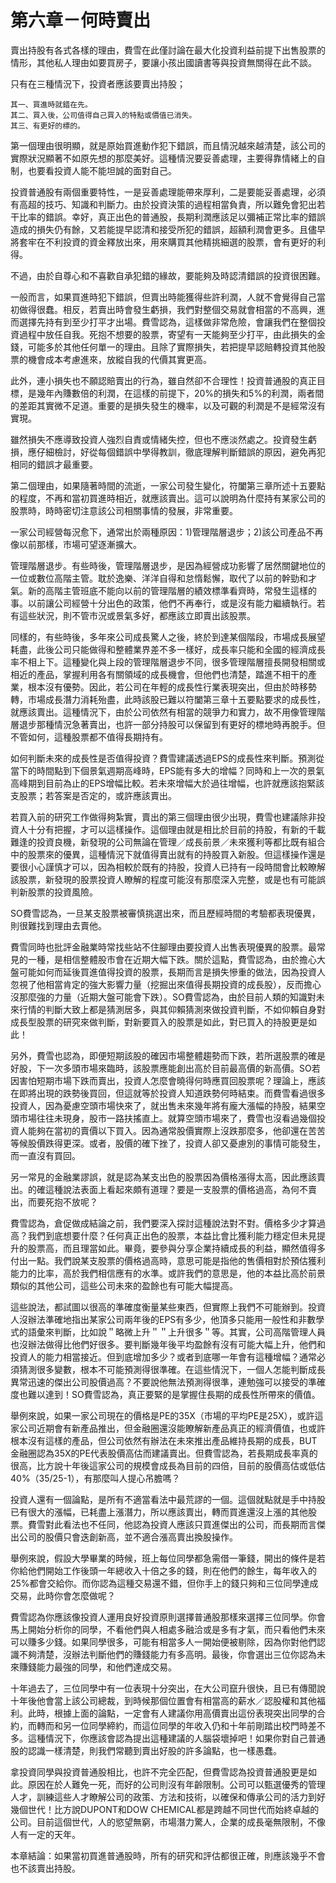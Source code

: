 # 第六章－何時賣出


賣出持股有各式各樣的理由，費雪在此僅討論在最大化投資利益前提下出售股票的情形，其他私人理由如要買房子，要讓小孩出國讀書等與投資無關得在此不談。

只有在三種情況下，投資者應該要賣出持股；
```
其一、買進時就錯在先。
其二、買入後，公司值得自己買入的特點或價值已消失。
其三、有更好的標的。
```
第一個理由很明顯，就是原始買進動作犯下錯誤，而且情況越來越清楚，該公司的實際狀況顯著不如原先想的那麼美好。這種情況要妥善處理，主要得靠情緒上的自制，也要看投資人能不能坦誠的面對自己。

投資普通股有兩個重要特性，一是妥善處理能帶來厚利，二是要能妥善處理，必須有高超的技巧、知識和判斷力。由於投資決策的過程相當負責，所以難免會犯出若干比率的錯誤。幸好，真正出色的普通股，長期利潤應該足以彌補正常比率的錯誤造成的損失仍有餘，又若能提早認清和接受所犯的錯誤，超額利潤會更多。且儘早將套牢在不利投資的資金釋放出來，用來購買其他精挑細選的股票，會有更好的利得。

不過，由於自尊心和不喜歡自承犯錯的緣故，要能夠及時認清錯誤的投資很困難。

一般而言，如果買進時犯下錯誤，但賣出時能獲得些許利潤，人就不會覺得自己當初做得很蠢。相反，若賣出時會發生虧損，我們對整個交易就會相當的不高興，進而選擇先持有到至少打平才出場。費雪認為，這樣做非常危險，會讓我們在整個投資過程中放任自我。死抱不想要的股票，寄望有一天能夠至少打平，由此損失的金錢，可能多於其他任何單一的理由。且除了實際損失，若把提早認賠轉投資其他股票的機會成本考慮進來，放縱自我的代價其實更高。

此外，連小損失也不願認賠賣出的行為，雖自然卻不合理性！投資普通股的真正目標，是幾年內賺數倍的利潤，在這樣的前提下，20%的損失和5%的利潤，兩者間的差距其實微不足道。重要的是損失發生的機率，以及可觀的利潤是不是經常沒有實現。

雖然損失不應導致投資人強烈自責或情緒失控，但也不應淡然處之。投資發生虧損，應仔細檢討，好從每個錯誤中學得教訓，徹底理解判斷錯誤的原因，避免再犯相同的錯誤才最重要。

第二個理由，如果隨著時間的流逝，一家公司發生變化，符闔第三章所述十五要點的程度，不再和當初買進時相近，就應該賣出。這可以說明為什麼持有某家公司的股票時，時時密切注意該公司相關事情的發展，非常重要。

一家公司經營每況愈下，通常出於兩種原因：1)管理階層退步；2)該公司產品不再像以前那樣，市場可望逐漸擴大。

管理階層退步。有些時後，管理階層退步，是因為經營成功影響了居然關鍵地位的一位或數位高階主管。耽於逸樂、洋洋自得和怠惰鬆懈，取代了以前的幹勁和才氣。新的高階主管班底不能向以前的管理階層的績效標準看齊時，常發生這樣的事。以前讓公司經營十分出色的政策，他們不再奉行，或是沒有能力繼續執行。若有這些狀況，則不管市況或景氣多好，都應該立即賣出該股票。

同樣的，有些時後，多年來公司成長驚人之後，終於到達某個階段，市場成長展望耗盡，此後公司只能做得和整體業界差不多一樣好，成長率只能和全國的經濟成長率不相上下。這種變化與上段的管理階層退步不同，很多管理階層擅長開發相關或相近的產品，掌握利用各有關領域的成長機會，但他們也清楚，踏進不相干的產業，根本沒有優勢。因此，若公司在年輕的成長性行業表現突出，但由於時移勢轉，市場成長潛力消耗殆盡，此時該股已難以符闔第三章十五要點要求的成長性，就應該賣出。這種情況下，由於公司依然有相當的競爭力和實力，故不用像管理階層退步那種情況急著賣出，也許一部分持股可以保留到有更好的標地時再脫手。但不管如何，這種股票都不值得長期持有。

如何判斷未來的成長性是否值得投資？費雪建議透過EPS的成長性來判斷。預測從當下的時間點到下個景氣週期高峰時，EPS能有多大的增幅？同時和上一次的景氣高峰期到目前為止的EPS增幅比較。若未來增幅大於過往增幅，也許就應該抱緊該支股票；若答案是否定的，或許應該賣出。

若買入前的研究工作做得夠紮實，賣出的第三個理由很少出現，費雪也建議除非投資人十分有把握，才可以這樣操作。這個理由就是相比於目前的持股，有新的千載難逢的投資良機，新發現的公司無論在管理／成長前景／未來獲利等都比既有組合中的股票來的優異，這種情況下就值得賣出就有的持股買入新股。但這樣操作還是要很小心謹慎才可以，因為相較於既有的持股，投資人已持有一段時間會比較瞭解該股票，新發現的股票投資人瞭解的程度可能沒有那麼深入完整，或是也有可能誤判新股票的投資風險。

SO費雪認為，一旦某支股票被審慎挑選出來，而且歷經時間的考驗都表現優異，則很難找到理由去賣他。

費雪同時也批評金融業時常找些站不住腳理由要投資人出售表現優異的股票。最常見的一種，是相信整體股市會在近期大幅下跌。關於這點，費雪認為，由於擔心大盤可能如何而延後買進值得投資的股票，長期而言是損失慘重的做法，因為投資人忽視了他相當肯定的強大影響力量（挖掘出來值得長期投資的成長股），反而擔心沒那麼強的力量（近期大盤可能會下跌）。SO費雪認為，由於目前人類的知識對未來行情的判斷大致上都是猜測居多，與其仰賴猜測來做投資判斷，不如仰賴自身對成長型股票的研究來做判斷，對新要買入的股票是如此，對已買入的持股更是如此！

另外，費雪也認為，即便短期該股的確因市場整體趨勢而下跌，若所選股票的確是好股，下一次多頭市場來臨時，該股票應能創出高於目前最高價的新高價。SO若因害怕短期市場下跌而賣出，投資人怎麼會曉得何時應買回股票呢？理論上，應該在即將出現的跌勢後買回，但這就等於投資人知道跌勢何時結束。而費雪看過很多投資人，因為憂慮空頭市場快來了，就出售未來幾年將有龐大漲幅的持股，結果空頭市場往往未現身，股市一路扶搖直上。就算空頭市場來了，費雪也沒看過幾個投資人能夠在當初的賣價以下買入。因為通常股價實際上沒跌那麼多，他卻還在苦苦等候股價跌得更深。或者，股價的確下挫了，投資人卻又憂慮別的事情可能發生，而一直沒有買回。

另一常見的金融業謬誤，就是認為某支出色的股票因為價格漲得太高，因此應該賣出。的確這種說法表面上看起來頗有道理？要是一支股票的價格過高，為何不賣出，而要死抱不放呢？

費雪認為，倉促做成結論之前，我們要深入探討這種說法對不對。價格多少才算過高？我們到底想要什麼？任何真正出色的股票，本益比會比獲利能力穩定但未見提升的股票高，而且理當如此。畢竟，要參與分享企業持續成長的利益，顯然值得多付出一點。我們說某支股票的價格過高時，意思可能是指他的售價相對於預估獲利能力的比率，高於我們相信應有的水準。或許我們的意思是，他的本益比高於前景類似的其他公司，這些公司未來的盈餘也有可能大幅提高。

這些說法，都試圖以很高的準確度衡量某些東西，但實際上我們不可能辦到。投資人沒辦法準確地指出某家公司兩年後的EPS有多少，他頂多只能用一般性和非數學式的語彙來判斷，比如說＂略微上升＂＂上升很多＂等。其實，公司高階管理人員也沒辦法做得比他們好很多。要判斷幾年後平均盈餘有沒有可能大幅上升，他們和投資人的能力相當接近。但到底增加多少？或者到底哪一年會有這種增幅？通常必須猜測很多變數，根本不可能預測得很準確。在這些情況下，一個人怎能判斷成長異常迅速的傑出公司股價過高？不要說他無法預測得很準，連勉強可以接受的準確度也難以達到！SO費雪認為，真正要緊的是掌握住長期的成長性所帶來的價值。

舉例來說，如果一家公司現在的價格是PE的35X（市場的平均PE是25X），或許這家公司近期會有新產品推出，但金融圈還沒能瞭解新產品真正的經濟價值，也或許根本沒有這樣的產品，但公司依然有辦法在未來推出產品維持長期的成長，BUT金融圈認為35X的PE代表股價高估而建議賣出。但費雪認為，若長期成長率真的很高，比方說十年後這家公司的規模會成長為目前的四倍，目前的股價高估或低估40%（35/25-1），有那麼叫人提心吊膽嗎？

投資人還有一個論點，是所有不適當看法中最荒謬的一個。這個就點就是手中持股已有很大的漲幅，已耗盡上漲潛力，所以應該賣出，轉而買進還沒上漲的其他股票。費雪對此看法也不任同，他認為投資人應該只買進傑出的公司，而長期而言傑出公司的股價只會迭創新高，並不適合漲高賣出換股操作。

舉例來說，假設大學畢業的時候，班上每位同學都急需借一筆錢，開出的條件是若你給他們開始工作後頭一年總收入十倍之多的錢，則在他們的餘生，每年收入的25%都會交給你。而你認為這種交易還不錯，但你手上的錢只夠和三位同學達成交易，此時你會怎麼做呢？

費雪認為你應該像投資人運用良好投資原則選擇普通股那樣來選擇三位同學。你會馬上開始分析你的同學，不看他們與人相處多融洽或是多有才氣，而只看他們未來可以賺多少錢。如果同學很多，可能有相當多人一開始便被剔除，因為你對他們認識不夠清楚，沒辦法判斷他們的賺錢能力有多高明。最後，你會選出三位你認為未來賺錢能力最強的同學，和他們達成交易。

十年過去了，三位同學中有一位表現十分突出，在大公司竄升很快，且已有傳聞說十年後他會當上該公司總裁，到時候那個位置會有相當高的薪水／認股權和其他福利。此時，根據上面的論點，一定會有人建議你用高價賣出這份表現突出同學的合約，而轉而和另一位同學締約，而這位同學的年收入仍和十年前剛踏出校門時差不多。這種情況下，你應該會認為提出這種建議的人腦袋壞掉吧！如果你對自己普通股的認識一樣清楚，則我們常聽到賣出好股的許多論點，也一樣愚蠢。

拿投資同學與投資普通股相比，也許不完全匹配，但費雪認為投資普通股更是如此。原因在於人難免一死，而好的公司則沒有年齡限制。公司可以甄選優秀的管理人才，訓練這些人才瞭解公司的政策、方法和技術，以確保和傳承公司的活力到好幾個世代！比方說DUPONT和DOW CHEMICAL都是跨越不同世代而始終卓越的公司。目前這個世代，人的慾望無窮，市場潛力驚人，企業的成長毫無限制，不像人有一定的天年。

本章結論：如果當初買進普通股時，所有的研究和評估都很正確，則應該幾乎不會也不該賣出持股。